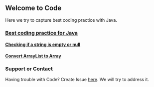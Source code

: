 ## Welcome to Code

Here we try to capture best coding practice with Java.


### [Best coding practice for Java](https://hgvanpariya.github.io/code/java/)
#### [Checking if a string is empty or null](https://hgvanpariya.github.io/code/java/Checking_if_a_string_is_empty_or_null/)
#### [Convert ArrayList to Array](https://hgvanpariya.github.io/code/java/convert_arrayList_to_array/)

### Support or Contact

Having trouble with Code? Create Issue [here](https://github.com/hgvanpariya/code/issues). We will try to address it.
